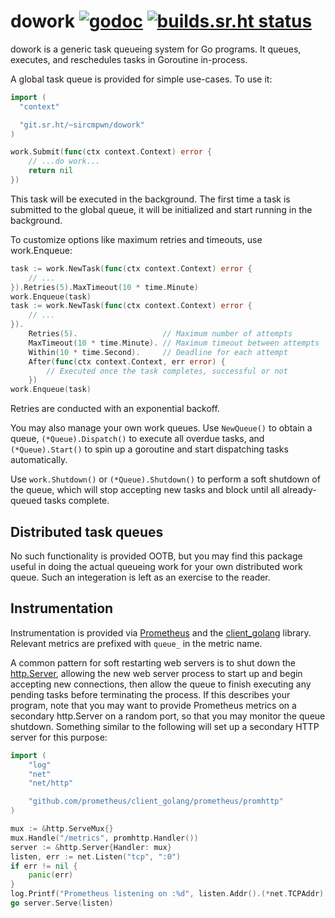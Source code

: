 # dowork [![godoc](https://godoc.org/git.sr.ht/~sircmpwn/dowork?status.svg)](https://godoc.org/git.sr.ht/~sircmpwn/dowork) [![builds.sr.ht status](https://builds.sr.ht/~sircmpwn/dowork.svg)](https://builds.sr.ht/~sircmpwn/dowork)

dowork is a generic task queueing system for Go programs. It queues, executes,
and reschedules tasks in Goroutine in-process.

A global task queue is provided for simple use-cases. To use it:

```go
import (
  "context"

  "git.sr.ht/~sircmpwn/dowork"
)

work.Submit(func(ctx context.Context) error {
    // ...do work...
    return nil
})
```

This task will be executed in the background. The first time a task is submitted
to the global queue, it will be initialized and start running in the background.

To customize options like maximum retries and timeouts, use work.Enqueue:

```go
task := work.NewTask(func(ctx context.Context) error {
    // ...
}).Retries(5).MaxTimeout(10 * time.Minute)
work.Enqueue(task)
task := work.NewTask(func(ctx context.Context) error {
    // ...
}).
    Retries(5).                   // Maximum number of attempts
    MaxTimeout(10 * time.Minute). // Maximum timeout between attempts
    Within(10 * time.Second).     // Deadline for each attempt
    After(func(ctx context.Context, err error) {
        // Executed once the task completes, successful or not
    })
work.Enqueue(task)
```

Retries are conducted with an exponential backoff.

You may also manage your own work queues. Use `NewQueue()` to obtain a queue,
`(*Queue).Dispatch()` to execute all overdue tasks, and `(*Queue).Start()` to
spin up a goroutine and start dispatching tasks automatically.

Use `work.Shutdown()` or `(*Queue).Shutdown()` to perform a soft shutdown of the
queue, which will stop accepting new tasks and block until all already-queued
tasks complete.

## Distributed task queues

No such functionality is provided OOTB, but you may find this package useful in
doing the actual queueing work for your own distributed work queue. Such an
integeration is left as an exercise to the reader.

## Instrumentation

Instrumentation is provided via [Prometheus][prom] and the
[client_golang][client_golang] library. Relevant metrics are prefixed with
`queue_` in the metric name.

[prom]: https://prometheus.io
[client_golang]: https://github.com/prometheus/client_golang

A common pattern for soft restarting web servers is to shut down the
[http.Server][http.Server], allowing the new web server process to start up and
begin accepting new connections, then allow the queue to finish executing any
pending tasks before terminating the process. If this describes your program,
note that you may want to provide Prometheus metrics on a secondary http.Server
on a random port, so that you may monitor the queue shutdown. Something similar
to the following will set up a secondary HTTP server for this purpose:

[http.Server]: https://golang.org/pkg/net/http/#Server

```go
import (
    "log"
    "net"
    "net/http"

    "github.com/prometheus/client_golang/prometheus/promhttp"
)

mux := &http.ServeMux{}
mux.Handle("/metrics", promhttp.Handler())
server := &http.Server{Handler: mux}
listen, err := net.Listen("tcp", ":0")
if err != nil {
    panic(err)
}
log.Printf("Prometheus listening on :%d", listen.Addr().(*net.TCPAddr).Port)
go server.Serve(listen)
```
